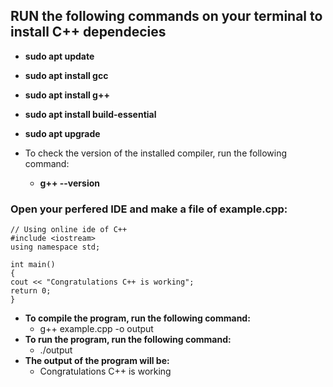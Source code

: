 ## RUN the following commands on your terminal to install C++ dependecies
- **sudo apt update**
- **sudo apt install gcc**
- **sudo apt install g++**
- **sudo apt install build-essential**
- **sudo apt upgrade**

- To check the version of the installed compiler, run the following command:
    - **g++ --version**

### Open your perfered IDE and make a file of example.cpp:
```
// Using online ide of C++
#include <iostream>
using namespace std;

int main()
{
cout << "Congratulations C++ is working";
return 0;
}

```
- **To compile the program, run the following command:**
    - g++ example.cpp -o output
- **To run the program, run the following command:**
    - ./output
- **The output of the program will be:**
    - Congratulations C++ is working


